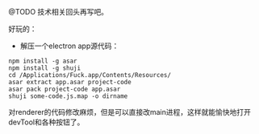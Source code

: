 @TODO
技术相关回头再写吧。

好玩的：
+ 解压一个electron app源代码：
```
npm install -g asar
npm install -g shuji
cd /Applications/Fuck.app/Contents/Resources/
asar extract app.asar project-code
asar pack project-code app.asar
shuji some-code.js.map -o dirname
```
对renderer的代码修改麻烦，但是可以直接改main进程，这样就能愉快地打开devTool和各种按钮了。

